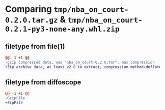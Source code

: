 # Comparing `tmp/nba_on_court-0.2.0.tar.gz` & `tmp/nba_on_court-0.2.1-py3-none-any.whl.zip`

## filetype from file(1)

```diff
@@ -1 +1 @@
-gzip compressed data, was "nba_on_court-0.2.0.tar", max compression
+Zip archive data, at least v2.0 to extract, compression method=deflate
```

## filetype from diffoscope

```diff
@@ -1 +1 @@
-GzipFile
+ZipFile
```

